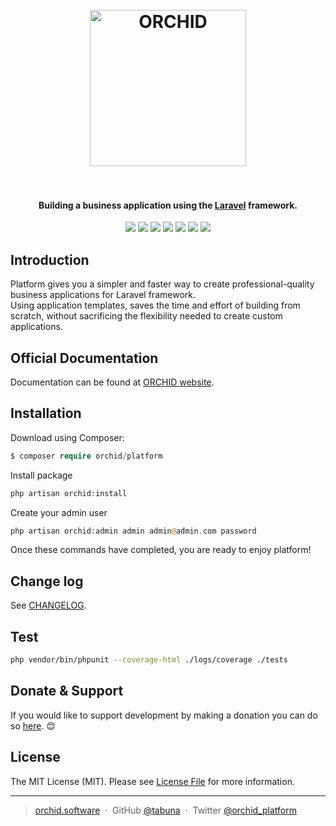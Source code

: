 
<h1 align="center">
  <br>
  <a href="https://orchid.software/"><img src="https://orchid.software/img/orchid.svg" alt="ORCHID" width="250"></a>
  <br>
  <br>
</h1>

<h4 align="center">Building a business application using the  <a href="https://laravel.com" target="_blank">Laravel</a> framework.</h4>

<p align="center">
<a href="https://travis-ci.org/orchidsoftware/platform/"><img src="https://travis-ci.org/orchidsoftware/platform.svg?branch=master"></a>
<a href="https://styleci.io/repos/73781385"><img src="https://styleci.io/repos/73781385/shield?branch=master"/></a>
<a href="https://codecov.io/gh/orchidsoftware/platform"><img src="https://codecov.io/gh/orchidsoftware/platform/branch/develop/graph/badge.svg" /></a>
<a href="https://packagist.org/packages/orchid/platform"><img src="https://poser.pugx.org/orchid/platform/v/stable"/></a>
<a href="https://packagist.org/packages/orchid/platform"><img src="https://poser.pugx.org/orchid/platform/downloads"/></a>
<a href="https://packagist.org/packages/orchid/platform"><img src="https://poser.pugx.org/orchid/platform/license"/></a>
<a href="https://t.me/orchid_community"><img src="https://img.shields.io/badge/chat-telegram-blue.svg"/></a>
</p>

## Introduction

Platform gives you a simpler and faster way to create professional-quality business applications for Laravel framework.  
Using application templates, saves the time and effort of building from scratch, without sacrificing the flexibility needed to create custom applications.

## Official Documentation

Documentation can be found at [ORCHID website](http://orchid.software).

## Installation

Download using Composer:
```php
$ composer require orchid/platform
```

Install package

```php
php artisan orchid:install
```

Create your admin user
```php
php artisan orchid:admin admin admin@admin.com password
```

Once these commands have completed, you are ready to enjoy platform!

## Change log

See [CHANGELOG](CHANGELOG.md).


## Test

```bash
php vendor/bin/phpunit --coverage-html ./logs/coverage ./tests
```

## Donate & Support

If you would like to support development by making a donation you can do so [here](https://www.paypal.me/tabuna/10usd). &#x1F60A;


## License

The MIT License (MIT). Please see [License File](LICENSE) for more information.

---

> [orchid.software](https://orchid.software) &nbsp;&middot;&nbsp;
> GitHub [@tabuna](https://github.com/tabuna) &nbsp;&middot;&nbsp;
> Twitter [@orchid_platform](https://twitter.com/orchid_platform)
